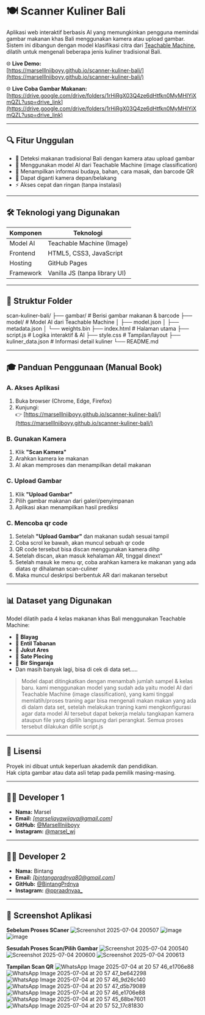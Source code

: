 # 🍽️ Scanner Kuliner Bali

Aplikasi web interaktif berbasis AI yang memungkinkan pengguna memindai gambar makanan khas Bali menggunakan kamera atau upload gambar. Sistem ini dibangun dengan model klasifikasi citra dari [Teachable Machine](https://teachablemachine.withgoogle.com/), dilatih untuk mengenali beberapa jenis kuliner tradisional Bali.

🌐 **Live Demo:**  
[https://marselllniiboyy.github.io/scanner-kuliner-bali/](https://marselllniiboyy.github.io/scanner-kuliner-bali/)

🌐 **Live Coba Gambar Makanan:**
[https://drive.google.com/drive/folders/1rHiRgX03Q4ze6dHtfkn0MyMHIYiXmQZL?usp=drive_link](https://drive.google.com/drive/folders/1rHiRgX03Q4ze6dHtfkn0MyMHIYiXmQZL?usp=drive_link)

---

## 🔍 Fitur Unggulan

- 🎯 Deteksi makanan tradisional Bali dengan kamera atau upload gambar
- 🤖 Menggunakan model AI dari Teachable Machine (image classification)
- 📖 Menampilkan informasi budaya, bahan, cara masak, dan barcode QR
- 🧠 Dapat diganti kamera depan/belakang
- ⚡ Akses cepat dan ringan (tanpa instalasi)

---

## 🛠️ Teknologi yang Digunakan

| Komponen         | Teknologi                     |
|------------------|-------------------------------|
| Model AI         | Teachable Machine (Image)     |
| Frontend         | HTML5, CSS3, JavaScript       |
| Hosting          | GitHub Pages                  |
| Framework        | Vanilla JS (tanpa library UI) |

---

## 📂 Struktur Folder
scan-kuliner-bali/
├── gambar/ # Berisi gambar makanan & barcode
├── model/ # Model AI dari Teachable Machine
│ ├── model.json
│ ├── metadata.json
│ └── weights.bin
├── index.html # Halaman utama
├── script.js # Logika interaktif & AI
├── style.css # Tampilan/layout
├── kuliner_data.json # Informasi detail kuliner
└── README.md

---

## 🎓 Panduan Penggunaan (Manual Book)

### A. Akses Aplikasi
1. Buka browser (Chrome, Edge, Firefox)
2. Kunjungi:  
   👉 [https://marselllniiboyy.github.io/scanner-kuliner-bali/](https://marselllniiboyy.github.io/scanner-kuliner-bali/)

### B. Gunakan Kamera
1. Klik **"Scan Kamera"**
2. Arahkan kamera ke makanan
3. AI akan memproses dan menampilkan detail makanan

### C. Upload Gambar
1. Klik **"Upload Gambar"**
2. Pilih gambar makanan dari galeri/penyimpanan
3. Aplikasi akan menampilkan hasil prediksi

### C. Mencoba qr code
1. Setelah **"Upload Gambar"** dan makanan sudah sesuai tampil
2. Coba scrol ke bawah, akan muncul sebuah qr code
3. QR code tersebut bisa discan menggunakan kamera dihp
4. Setelah discan, akan masuk kehalaman AR, tinggal dinext"
5. Setelah masuk ke menu qr, coba arahkan kamera ke makanan yang ada diatas qr dihalaman scan-culiner
6. Maka muncul deskripsi berbentuk AR dari makanan tersebut 

---

## 📊 Dataset yang Digunakan

Model dilatih pada 4 kelas makanan khas Bali menggunakan Teachable Machine:

- 🥗 **Blayag**
- 🍃 **Entil Tabanan**
- 🍛 **Jukut Ares**
- 🍢 **Sate Plecing**
- 🍾 **Bir Singaraja**
- Dan masih banyak lagi, bisa di cek di data set.....

> Model dapat ditingkatkan dengan menambah jumlah sampel & kelas baru.
kami menggunakan model yang sudah ada yaitu model AI dari Teachable Machine (image classification), yang kami tinggal memlatih/proses traning agar bisa mengenali makan makan yang ada di dalam data set, setelah melakukan traning kami mengkonfigurasi agar data model AI tersebut dapat bekerja melalu tangkapan kamera ataupun file yang dipilih langsung dari perangkat. 
Semua proses tersebut dilakukan difile script.js
---

## 📎 Lisensi

Proyek ini dibuat untuk keperluan akademik dan pendidikan.  
Hak cipta gambar atau data asli tetap pada pemilik masing-masing.

---

## 👨‍💻 Developer 1

- **Nama:** Marsel   
- **Email:** _[marseljayawijaya@gmail.com]_  
- **GitHub:** [@Marselllniiboyy](https://github.com/Marselllniiboyy)  
- **Instagram:** [@marsel_wj](https://www.instagram.com/marsel_wj/) 

---

## 👨‍💻 Developer 2

- **Nama:** Bintang  
- **Email:** _[bintangpradnya80@gmail.com]_   
- **GitHub:** [@BintangPrdnya](https://github.com/BintangPrdnya)  
- **Instagram:** [@ppraadnyaa_](https://www.instagram.com/ppraadnyaa_/) 

---

## 📱 Screenshot Aplikasi
**Sebelum Proses SCaner**
![Screenshot 2025-07-04 200507](https://github.com/user-attachments/assets/a7c6d694-5918-41a6-ba23-5cff8d293eaa)
![image](https://github.com/user-attachments/assets/18748836-6c40-4163-b49d-fd3d2950e247)
![image](https://github.com/user-attachments/assets/0fdac941-7b43-4084-8576-4ecbf082896b)

**Sesudah Proses Scan/Pilih Gambar**
![Screenshot 2025-07-04 200540](https://github.com/user-attachments/assets/3474fbcb-6299-45e9-ab29-d50a49347836)
![Screenshot 2025-07-04 200600](https://github.com/user-attachments/assets/758acf4a-67fd-4a04-84eb-e57c56435237)
![Screenshot 2025-07-04 200613](https://github.com/user-attachments/assets/02e1edfa-8b97-4a72-8432-dcb68145b86b)

**Tampilan Scan QR**
![WhatsApp Image 2025-07-04 at 20 57 46_e1706e88](https://github.com/user-attachments/assets/4462414f-685e-4cee-b649-7b357e934911)
![WhatsApp Image 2025-07-04 at 20 57 47_be642298](https://github.com/user-attachments/assets/28e4a1c9-1e33-4d34-9442-f5b5c463ba1b)
![WhatsApp Image 2025-07-04 at 20 57 46_9d26c140](https://github.com/user-attachments/assets/951b2da2-9eaa-4f85-99eb-c777dcba83dc)
![WhatsApp Image 2025-07-04 at 20 57 47_d5b79089](https://github.com/user-attachments/assets/d4890122-f159-4419-8728-91f124e4e452)
![WhatsApp Image 2025-07-04 at 20 57 46_e1706e88](https://github.com/user-attachments/assets/508e1c76-2193-4f0f-a577-aba98e4b472e)
![WhatsApp Image 2025-07-04 at 20 57 45_68be7601](https://github.com/user-attachments/assets/228e8425-e8fc-4e53-bc02-2319aa9f9026)
![WhatsApp Image 2025-07-04 at 20 57 52_17c81830](https://github.com/user-attachments/assets/372b9be9-4980-4060-990f-ce2ad65b65be)





